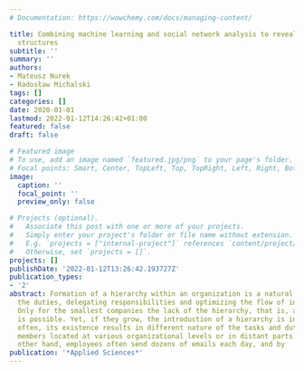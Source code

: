 ```yaml
---
# Documentation: https://wowchemy.com/docs/managing-content/

title: Combining machine learning and social network analysis to reveal the organizational
  structures
subtitle: ''
summary: ''
authors:
- Mateusz Nurek
- Radosław Michalski
tags: []
categories: []
date: 2020-01-01
lastmod: 2022-01-12T14:26:42+01:00
featured: false
draft: false

# Featured image
# To use, add an image named `featured.jpg/png` to your page's folder.
# Focal points: Smart, Center, TopLeft, Top, TopRight, Left, Right, BottomLeft, Bottom, BottomRight.
image:
  caption: ''
  focal_point: ''
  preview_only: false

# Projects (optional).
#   Associate this post with one or more of your projects.
#   Simply enter your project's folder or file name without extension.
#   E.g. `projects = ["internal-project"]` references `content/project/deep-learning/index.md`.
#   Otherwise, set `projects = []`.
projects: []
publishDate: '2022-01-12T13:26:42.193727Z'
publication_types:
- '2'
abstract: Formation of a hierarchy within an organization is a natural way of assigning
  the duties, delegating responsibilities and optimizing the flow of information.
  Only for the smallest companies the lack of the hierarchy, that is, a flat one,
  is possible. Yet, if they grow, the introduction of a hierarchy is inevitable. Most
  often, its existence results in different nature of the tasks and duties of its
  members located at various organizational levels or in distant parts of it. On the
  other hand, employees often send dozens of emails each day, and by
publication: '*Applied Sciences*'
---
```

